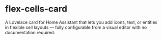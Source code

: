 # flex-cells-card
A Lovelace card for Home Assistant that lets you add icons, text, or entities in flexible cell layouts — fully configurable from a visual editor with no documentation required.
